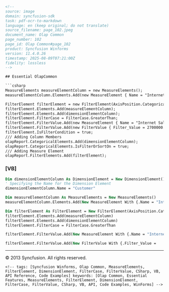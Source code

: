 ```html
<!-- 
source: image
domain: syncfusion-sdk
task: pdf-ocr-to-markdown
language: en (keep original; do not translate)
source_filename: page_102.jpeg
document_name: Olap Common
page_number: 102
page_id: Olap Common#page_102
product: Syncfusion Winforms
version: 11.4.0.26
timestamp: 2025-08-09T07:21:00Z
fidelity: lossless
-->

## Essential OlapCommon

```csharp
MeasureElements measureElementColumn = new MeasureElements();
measureElementColumn.Elements.Add(new MeasureElement { Name = "Internet Sales Amount" });

FilterElement filterElement = new FilterElement(AxisPosition.Categorical);
filterElement.Elements.Add(measureElementColumn);
filterElement.Elements.Add(dimensionElementColumn);
filterElement.FilterCase = FilterCase.GreaterThan;
filterElement.FilterValue.Add(new MeasureElement { Name = "Internet Sales Amount", Visible = true });
filterElement.FilterValue.Add(new FilterValue { Filter_Value = 2700000.0 });
filterElement.IsFilterCondition = true;
/// Adding Column Members
olapReport.CategoricalElements.Add(dimensionElementColumn);
olapReport.CategoricalElements.IsFilterOrSortOn = true;
/// Adding Measure Element
olapReport.FilterElements.Add(filterElement);
```

### [VB]

```vb
Dim dimensionElementColumn As DimensionElement = New DimensionElement()
' Specifying the Name for the Dimension Element
dimensionElementColumn.Name = "Customer"

Dim measureElementColumn As MeasureElements = New MeasureElements()
measureElementColumn.Elements.Add(New MeasureElement With {.Name = "Internet Sales Amount"})

Dim filterElement As FilterElement = New FilterElement(AxisPosition.Categorical)
filterElement.Elements.Add(measureElementColumn)
filterElement.Elements.Add(dimensionElementColumn)
filterElement.FilterCase = FilterCase.GreaterThan

filterElement.FilterValue.Add(New MeasureElement With {.Name = "Internet Sales Amount", .Visible = True})

filterElement.FilterValue.Add(New FilterValue With {.Filter_Value =
```

---  
© 2013 Syncfusion. All rights reserved.  
```  
<!-- tags: [Syncfusion Winforms, Olap Common, MeasureElements, FilterElement, DimensionElement, FilterCase, FilterValue, CSharp, VB, API Reference, Code Examples] keywords: [Olap Common, Essential Features, MeasureElements, FilterElement, DimensionElement, FilterCase, FilterValue, CSharp, VB, API, Code Examples, WinForms] -->
``` 
``` 
